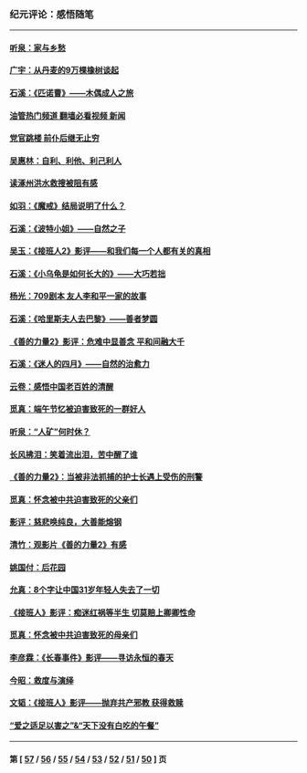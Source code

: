 ### 纪元评论：感悟随笔
---
#### [听泉：家与乡愁](../../pages/nsc1035/n14068482.md?09150330) 
#### [广宇：从丹麦的9万棵橡树谈起](../../pages/nsc1035/n14061428.md?09150330) 
#### [石溪：《匹诺曹》——木偶成人之旅](../../pages/nsc1035/n14061424.md?09150330) 
#### [油管热门频道 翻墙必看视频 新闻](ok?09150330)
#### [党官跳楼 前仆后继无止穷](../../pages/nsc1035/n14058175.md?09150330) 
#### [吴惠林：自利、利他、利己利人](../../pages/nsc1035/n14052459.md?09150330) 
#### [读涿州洪水救搜被阻有感](../../pages/nsc1035/n14049641.md?09150330) 
#### [如羽：《魔戒》结局说明了什么？](../../pages/nsc1035/n14048860.md?09150330) 
#### [石溪：《波特小姐》——自然之子](../../pages/nsc1035/n14048291.md?09150330) 
#### [吴玉：《接班人2》影评——和我们每一个人都有关的真相](../../pages/nsc1035/n14041114.md?09150330) 
#### [石溪：《小乌龟是如何长大的》——大巧若拙](../../pages/nsc1035/n14037479.md?09150330) 
#### [杨光：709剧本 友人李和平一家的故事](../../pages/nsc1035/n14032047.md?09150330) 
#### [石溪：《哈里斯夫人去巴黎》——善者梦圆](../../pages/nsc1035/n14031778.md?09150330) 
#### [《善的力量2》影评：危难中显善念 平和间融大千](../../pages/nsc1035/n14028390.md?09150330) 
#### [石溪：《迷人的四月》——自然的治愈力](../../pages/nsc1035/n14027049.md?09150330) 
#### [云卷：感悟中国老百姓的清醒](../../pages/nsc1035/n14025152.md?09150330) 
#### [觅真：端午节忆被迫害致死的一群好人](../../pages/nsc1035/n14020985.md?09150330) 
#### [听泉：“人矿”何时休？](../../pages/nsc1035/n14016609.md?09150330) 
#### [长风拂泪：笑着流出泪，苦中醒了谁](../../pages/nsc1035/n14016469.md?09150330) 
#### [《善的力量2》：当被非法抓捕的护士长遇上受伤的刑警](../../pages/nsc1035/n14015561.md?09150330) 
#### [觅真：怀念被中共迫害致死的父亲们](../../pages/nsc1035/n14014258.md?09150330) 
#### [影评：慈悲唤纯良，大善能熔钢](../../pages/nsc1035/n14010867.md?09150330) 
#### [清竹：观影片《善的力量2》有感](../../pages/nsc1035/n14010015.md?09150330) 
#### [姚国付：后花园](../../pages/nsc1035/n14005301.md?09150330) 
#### [允真：8个字让中国31岁年轻人失去了一切](../../pages/nsc1035/n13999093.md?09150330) 
#### [《接班人》影评：痴迷红祸等半生 切莫赔上卿卿性命](../../pages/nsc1035/n13998676.md?09150330) 
#### [觅真：怀念被中共迫害致死的母亲们](../../pages/nsc1035/n13997271.md?09150330) 
#### [李彦霖：《长春事件》影评——寻访永恒的春天](../../pages/nsc1035/n13995112.md?09150330) 
#### [今昭：救度与演绎](../../pages/nsc1035/n13992670.md?09150330) 
#### [文韬：《接班人》影评——抛弃共产邪教 获得救赎](../../pages/nsc1035/n13990160.md?09150330) 
#### [“爱之适足以害之”&“天下没有白吃的午餐”](../../pages/nsc1035/n13988391.md?09150330) 

---
#### 第 [ [57](./57.md?09150330) / [56](./56.md?09150330) / [55](./55.md?09150330) / [54](./54.md?09150330) / [53](./53.md?09150330) / [52](./52.md?09150330) / [51](./51.md?09150330) / [50](./50.md?09150330) ] 页
